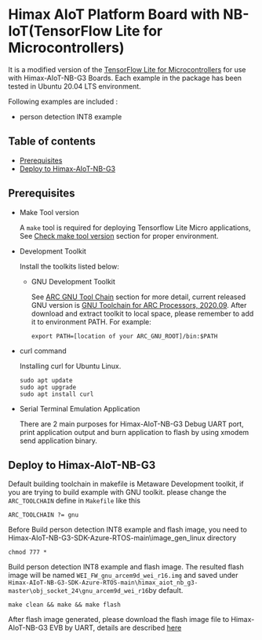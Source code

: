 # Himax AIoT Platform Board with NB-IoT(TensorFlow Lite for Microcontrollers)
It is a modified version of the [TensorFlow Lite for Microcontrollers](https://github.com/tensorflow/tensorflow/tree/master/tensorflow/lite/micro) for use with Himax-AIoT-NB-G3 Boards. Each example in the package has been tested in Ubuntu 20.04 LTS environment.

Following examples are included :
- person detection INT8 example

## Table of contents
  - [Prerequisites](#prerequisites)
  - [Deploy to Himax-AIoT-NB-G3](#deploy-to-himax-aiot-NB-G3)    

## Prerequisites
- Make Tool version

  A `make` tool is required for deploying Tensorflow Lite Micro applications, See
[Check make tool version](https://github.com/tensorflow/tensorflow/blob/master/tensorflow/lite/micro/tools/make/targets/arc/README.md#make-tool)
section for proper environment.

- Development Toolkit

  Install the toolkits listed below:

  - GNU Development Toolkit

    See
[ARC GNU Tool Chain](https://github.com/foss-for-synopsys-dwc-arc-processors/toolchain) section for more detail, current released GNU version is [GNU Toolchain for ARC Processors, 2020.09](https://github.com/foss-for-synopsys-dwc-arc-processors/toolchain/releases/download/arc-2020.09-release/arc_gnu_2020.09_prebuilt_elf32_le_linux_install.tar.gz). After download and extract toolkit to local space, please remember to add it to environment PATH. For example:

    ```
    export PATH=[location of your ARC_GNU_ROOT]/bin:$PATH
    ```

- curl command

  Installing curl for Ubuntu Linux.
  ```
  sudo apt update
  sudo apt upgrade
  sudo apt install curl
  ```
- Serial Terminal Emulation Application

  There are 2 main purposes for Himax-AIoT-NB-G3 Debug UART port, print application output and burn application to flash by using xmodem send application binary.

## Deploy to Himax-AIoT-NB-G3

Default building toolchain in makefile is Metaware Development toolkit, if you are trying to build example with GNU toolkit. please change the `ARC_TOOLCHAIN` define in `Makefile` like this

```
ARC_TOOLCHAIN ?= gnu
```

Before Build person detection INT8 example and flash image, you need to Himax-AIoT-NB-G3-SDK-Azure-RTOS-main\image_gen_linux directory
```
chmod 777 *
```
Build person detection INT8 example and flash image. The resulted flash image will be named `WEI_FW_gnu_arcem9d_wei_r16.img` and saved under `Himax-AIoT-NB-G3-SDK-Azure-RTOS-main\himax_aiot_nb_g3-master\obj_socket_24\gnu_arcem9d_wei_r16`by default.
```
make clean && make && make flash 
```
After flash image generated, please download the flash image file to Himax-AIoT-NB-G3 EVB by UART, details are described [here](https://github.com/HimaxWiseEyePlus/Himax-AIoT-NB-G3-SDK-Azure-RTOS/tree/master/Himax-AIoT-NB-G3_user_guide#flash-image-update)
